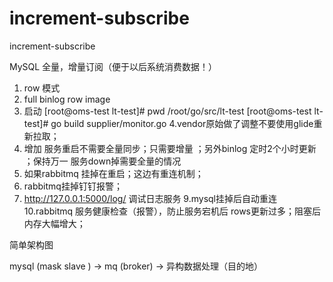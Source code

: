 # increment-subscribe
increment-subscribe

MySQL 全量，增量订阅（便于以后系统消费数据！）
1. row 模式
2. full binlog row image
3. 启动
[root@oms-test lt-test]# pwd
/root/go/src/lt-test
[root@oms-test lt-test]# go build supplier/monitor.go
4.vendor原始做了调整不要使用glide重新拉取；
5. 增加 服务重启不需要全量同步；只需要增量 ；另外binlog 定时2个小时更新 ；保持万一 服务down掉需要全量的情况
6. 如果rabbitmq 挂掉在重启；这边有重连机制；
7. rabbitmq挂掉钉钉报警；
8. http://127.0.0.1:5000/log/ 调试日志服务
9.mysql挂掉后自动重连
10.rabbitmq 服务健康检查（报警），防止服务宕机后 rows更新过多；阻塞后内存大幅增大；




简单架构图

  mysql (mask slave ) ->  mq (broker) ->  异构数据处理（目的地）

  